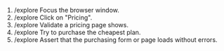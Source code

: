 1. /explore Focus the browser window.
2. /explore Click on "Pricing".
3. /explore Validate a pricing page shows.
4. /explore Try to purchase the cheapest plan.
5. /explore Assert that the purchasing form or page loads without errors.